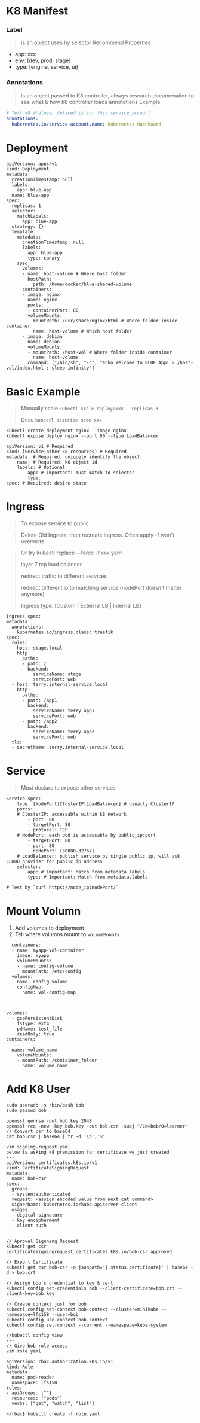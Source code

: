 # K8 Manifest
### Label
> is an object uses by selector
Recommend Properties
- app: xxx
- env: [dev, prod, stage]
- type: [engine, service, ui]
### Annotations
> is an object passed to K8 controller, always research documenation to see what & how k8 controller loads annotations
Example
```yaml
# Tell k8 whatever defined is for this service_account
annotations:
  kubernetes.io/service-account.name: kubernetes-dashboard
```
# Deployment
```
apiVersion: apps/v1
kind: Deployment
metadata:
  creationTimestamp: null
  labels:
    app: blue-app
  name: blue-app
spec:
  replicas: 1
  selector:
    matchLabels:
      app: blue-app
  strategy: {}
  template:
    metadata:
      creationTimestamp: null
      labels:
        app: blue-app
        type: canary
    spec:
      volumes:
      - name: host-volume # Where host folder
        hostPath:
          path: /home/docker/blue-shared-volume
      containers:
      - image: nginx
        name: nginx
        ports:
        - containerPort: 80
        volumeMounts:
        - mountPath: /usr/share/nginx/html # Where folder inside container
          name: host-volume # Which host folder
      - image: debian
        name: debian
        volumeMounts:
        - mountPath: /host-vol # Where folder inside container
          name: host-volume
        command: ["/bin/sh", "-c", "echo Welcome to BLUE App! > /host-vol/index.html ; sleep infinity"]
```

# Basic Example
> Manually scale `kubectl scale deploy/xxx --replicas 3`
> 
> Desc `kubectl describe node xxx`
```
kubectl create deployment nginx --image nginx
kubectl expose deploy nginx --port 80 --type LoadBalancer

apiVersion: v1 # Required
kind: [Service|other k8 resources] # Required
metadata: # Required: uniquely identify the object
	name: # Required: k8 object id
	labels: # Optional
		app: # Important: must match to selector
		type:
spec: # Required: desire state
```

# Ingress
> To expose service to public

> Delete Old Ingress, then recreate ingress. Often apply -f won't overwrite

> Or try kubectl replace --force -f xxx.yaml
> 
> layer 7 tcp load balancer
> 
> redirect traffic to different services
> 
> redirect different ip to matching service (nodePort doesn't matter anymore)
> 
> Ingress type: [Custom | External LB | Internal LB]
```
Ingress spec:
metadata:
  annotations:
    kubernetes.io/ingress.class: traefik
spec:
  rules:
  - host: stage.local
    http:
      paths:
      - path: /
        backend:
          serviceName: stage
          servicePort: web
  - host: terry.internal-service.local
    http:
      paths:
      - path: /app1
        backend:
          serviceName: terry-app1
          servicePort: web
      - path: /app2
        backend:
          serviceName: terry-app2
          servicePort: web
  tls:
  - secretName: terry.internal-service.local
```
# Service
> Must declare to expose other services
```
Service spec:
	type: [NodePort|ClusterIP|LoadBalancer] # usually ClusterIP
	ports:
	# ClusterIP: accessable within k8 network
		- port: 80
		- targetPort: 80
		- protocol: TCP
	# NodePort: each pod is accessable by public_ip:port
		- targetPort: 80
		- port: 80
		- nodePort: [30000-32767]
    # LoadBalancer: publish service by single public ip, will ask CLOUD provider for public ip address
	selector:
		app: # Important: Match from metadata.labels
		type: # Important: Match from metadata.labels

# Test by `curl https://node_ip:nodePort/`
```


# Mount Volumn
1. Add volumes to deployment
2. Tell where volumns mount to `volumeMounts`
```
  containers:
  - name: myapp-vol-container
    image: myapp
    volumeMounts:
    - name: config-volume
      mountPath: /etc/config
  volumes:
  - name: config-volume
    configMap:
      name: vol-config-map



volumes:
  - gcePersistentDisk
    fsType: ext4
    pdName: test_file
    readOnly: true
containers:
  ...
  name: volume_name 
    volumeMounts:
    - mountPath: /container_folder
      name: volume_name
```


# Add K8 User
```
sudo useradd -s /bin/bash bob
sudo passwd bob

openssl genrsa -out bob.key 2048
openssl req -new -key bob.key -out bob.csr -subj "/CN=bob/O=learner"
// Convert csr to base64
cat bob.csr | base64 | tr -d '\n','%'

vim signing-request.yaml
below is asking k8 premission for certificate we just created
---
apiVersion: certificates.k8s.io/v1
kind: CertificateSigningRequest
metadata:
  name: bob-csr
spec:
  groups:
  - system:authenticated
  request: <assign encoded value from next cat command>
  signerName: kubernetes.io/kube-apiserver-client
  usages:
  - digital signature
  - key encipherment
  - client auth

---
// Aprovel Signning Request
kubectl get csr
certificatesigningrequest.certificates.k8s.io/bob-csr approved

// Export Certificate
kubectl get csr bob-csr -o jsonpath='{.status.certificate}' | base64 -d > bob.crt

// Assign bob's credential to key & cert
kubectl config set-credentials bob --client-certificate=bob.crt --client-key=bob.key

// Create context just for bob
kubectl config set-context bob-context --cluster=minikube --namespace=lfs158 --user=bob
kubectl config use-context bob-context
kubectl config set-context --current --namespace=kube-system

//kubectl config view
---
// Give bob role access
vim role.yaml

apiVersion: rbac.authorization.k8s.io/v1
kind: Role
metadata:
  name: pod-reader
  namespace: lfs158
rules:
- apiGroups: [""]
  resources: ["pods"]
  verbs: ["get", "watch", "list"]

~/rbac$ kubectl create -f role.yaml
```
